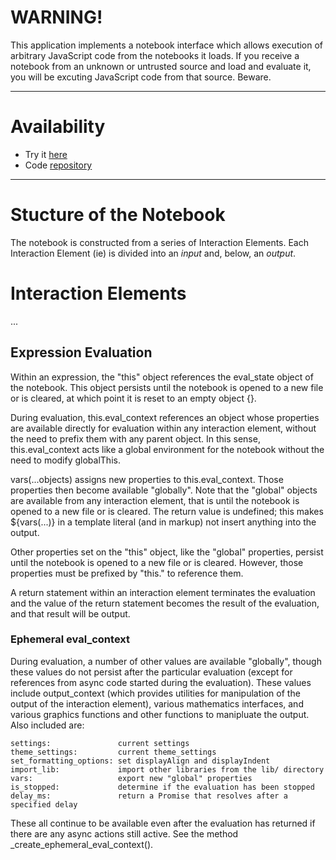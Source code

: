 # WARNING!

This application implements a notebook interface which allows execution
of arbitrary JavaScript code from the notebooks it loads.  If you receive
a notebook from an unknown or untrusted source and load and evaluate it,
you will be excuting JavaScript code from that source.  Beware.

---

# Availability

* Try it [here](https://blackguard.github.io/esbook/build/src/index.html)
* Code [repository](https://github.com/blackguard/esbook)

---

# Stucture of the Notebook

The notebook is constructed from a series of Interaction Elements.
Each Interaction Element (ie) is divided into an _input_ and, below,
an _output_.

# Interaction Elements

...

## Expression Evaluation

Within an expression, the "this" object references the eval_state
object of the notebook.  This object persists until the notebook
is opened to a new file or is cleared, at which point it is reset
to an empty object {}.

During evaluation, this.eval_context references an object whose
properties are available directly for evaluation within any
interaction element, without the need to prefix them with any parent
object.  In this sense, this.eval_context acts like a global
environment for the notebook without the need to modify globalThis.

vars(...objects) assigns new properties to this.eval_context.
Those properties then become available "globally".  Note that the
"global" objects are available from any interaction element, that
is until the notebook is opened to a new file or is cleared.
The return value is undefined; this makes ${vars(...)} in a
template literal (and in markup) not insert anything into the output.

Other properties set on the "this" object, like the "global"
properties, persist until the notebook is opened to a new file or
is cleared.  However, those properties must be prefixed by "this."
to reference them.

A return statement within an interaction element terminates the
evaluation and the value of the return statement becomes the result
of the evaluation, and that result will be output.

### Ephemeral eval_context

During evaluation, a number of other values are available "globally",
though these values do not persist after the particular evaluation
(except for references from async code started during the evaluation).
These values include output_context (which provides utilities for
manipulation of the output of the interaction element), various
mathematics interfaces, and various graphics functions and other
functions to manipluate the output.  Also included are:

    settings:               current settings
    theme_settings:         current theme_settings
    set_formatting_options: set displayAlign and displayIndent
    import_lib:             import other libraries from the lib/ directory
    vars:                   export new "global" properties
    is_stopped:             determine if the evaluation has been stopped
    delay_ms:               return a Promise that resolves after a specified delay

These all continue to be available even after the evaluation has
returned if there are any async actions still active.
See the method _create_ephemeral_eval_context().
